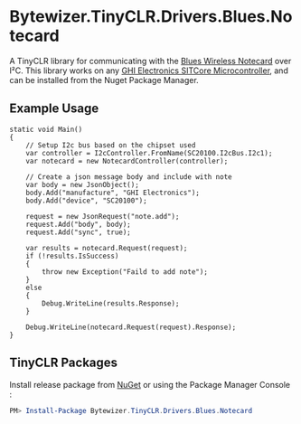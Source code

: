 # Bytewizer.TinyCLR.Drivers.Blues.Notecard

  A TinyCLR library for communicating with the [Blues Wireless Notecard](https://blues.io/) over I²C. This library works on any [GHI Electronics SITCore Microcontroller](https://www.ghielectronics.com), and can be installed from the Nuget Package Manager.

## Example Usage

```CSharp
static void Main()
{
    // Setup I2c bus based on the chipset used
    var controller = I2cController.FromName(SC20100.I2cBus.I2c1);
    var notecard = new NotecardController(controller);

    // Create a json message body and include with note
    var body = new JsonObject();
    body.Add("manufacture", "GHI Electronics");
    body.Add("device", "SC20100");

    request = new JsonRequest("note.add");
    request.Add("body", body);
    request.Add("sync", true);

    var results = notecard.Request(request);
    if (!results.IsSuccess)
    {
        throw new Exception("Faild to add note");
    }
    else
    {
        Debug.WriteLine(results.Response);
    }
    
    Debug.WriteLine(notecard.Request(request).Response);
}
```

## TinyCLR Packages
Install release package from [NuGet](https://www.nuget.org/packages?q=bytewizer.tinyclr.drivers.blues) or using the Package Manager Console :
```powershell
PM> Install-Package Bytewizer.TinyCLR.Drivers.Blues.Notecard
```